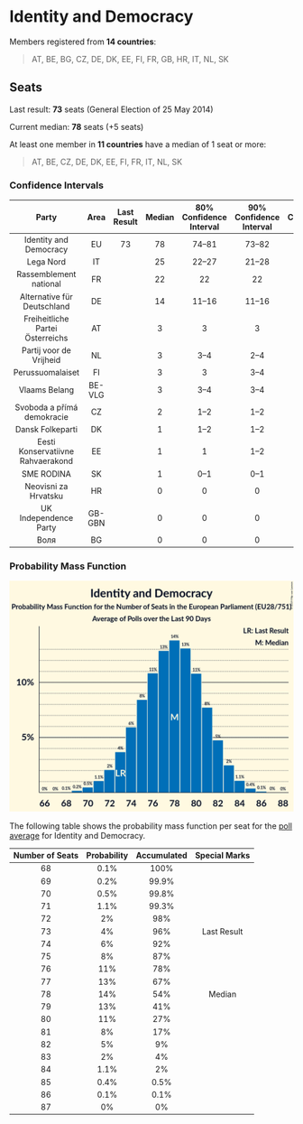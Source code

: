 # Identity and Democracy

Members registered from **14 countries**:

> AT, BE, BG, CZ, DE, DK, EE, FI, FR, GB, HR, IT, NL, SK

## Seats

Last result: **73** seats (General Election of 25 May 2014)

Current median: **78** seats (+5 seats)

At least one member in **11 countries** have a median of 1 seat or more:

> AT, BE, CZ, DE, DK, EE, FI, FR, IT, NL, SK

### Confidence Intervals

| Party | Area | Last Result | Median | 80% Confidence Interval | 90% Confidence Interval | 95% Confidence Interval | 99% Confidence Interval |
|:-----:|:----:|:-----------:|:------:|:-----------------------:|:-----------------------:|:-----------------------:|:-----------------------:|
| Identity and Democracy | EU | 73 | 78 | 74–81 | 73–82 | 72–83 | 70–85 |
| Lega Nord | IT | | 25 | 22–27 | 21–28 | 21–29 | 20–30 |
| Rassemblement national | FR | | 22 | 22 | 22 | 22 | 22 |
| Alternative für Deutschland | DE | | 14 | 11–16 | 11–16 | 11–16 | 10–17 |
| Freiheitliche Partei Österreichs | AT | | 3 | 3 | 3 | 3 | 3 |
| Partij voor de Vrijheid | NL | | 3 | 3–4 | 2–4 | 2–4 | 2–4 |
| Perussuomalaiset | FI | | 3 | 3 | 3–4 | 3–4 | 3–4 |
| Vlaams Belang | BE-VLG | | 3 | 3–4 | 3–4 | 3–4 | 3–4 |
| Svoboda a přímá demokracie | CZ | | 2 | 1–2 | 1–2 | 0–2 | 0–2 |
| Dansk Folkeparti | DK | | 1 | 1–2 | 1–2 | 1–2 | 1–2 |
| Eesti Konservatiivne Rahvaerakond | EE | | 1 | 1 | 1–2 | 1–2 | 1–2 |
| SME RODINA | SK | | 1 | 0–1 | 0–1 | 0–1 | 0–1 |
| Neovisni za Hrvatsku | HR | | 0 | 0 | 0 | 0 | 0 |
| UK Independence Party | GB-GBN | | 0 | 0 | 0 | 0 | 0 |
| Воля | BG | | 0 | 0 | 0 | 0 | 0 |

### Probability Mass Function

![Graph with seats probability mass function not yet produced](average-2019-10-31-seats-pmf-identityanddemocracy.png "Seats Probability Mass Function")

The following table shows the probability mass function per seat for the [poll average](average-2019-10-31.html) for Identity and Democracy.

| Number of Seats | Probability | Accumulated | Special Marks |
|:---------------:|:-----------:|:-----------:|:-------------:|
| 68 | 0.1% | 100% |  |
| 69 | 0.2% | 99.9% |  |
| 70 | 0.5% | 99.8% |  |
| 71 | 1.1% | 99.3% |  |
| 72 | 2% | 98% |  |
| 73 | 4% | 96% | Last Result |
| 74 | 6% | 92% |  |
| 75 | 8% | 87% |  |
| 76 | 11% | 78% |  |
| 77 | 13% | 67% |  |
| 78 | 14% | 54% | Median |
| 79 | 13% | 41% |  |
| 80 | 11% | 27% |  |
| 81 | 8% | 17% |  |
| 82 | 5% | 9% |  |
| 83 | 2% | 4% |  |
| 84 | 1.1% | 2% |  |
| 85 | 0.4% | 0.5% |  |
| 86 | 0.1% | 0.1% |  |
| 87 | 0% | 0% |  |



